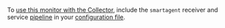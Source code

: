 To [use this monitor with the Collector](https://docs.splunk.com/Observability/gdi/opentelemetry/smart-agent-migration-monitors.html), include the `smartagent` receiver and service [pipeline](https://docs.splunk.com/Observability/gdi/opentelemetry/data-processing.html) in your [configuration file](https://docs.splunk.com/Observability/gdi/opentelemetry/configure-the-collector-ootb.html). 

